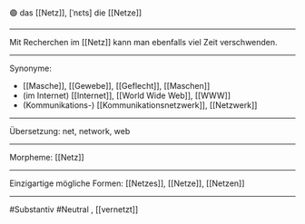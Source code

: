 🟢 das [[Netz]], [ˈnɛts]
die [[Netze]]

---
Mit Recherchen im [[Netz]] kann man ebenfalls viel Zeit verschwenden. 


---
Synonyme:
- [[Masche]], [[Gewebe]], [[Geflecht]], [[Maschen]]
- (im Internet) [[Internet]], [[World Wide Web]], [[WWW]]
- (Kommunikations-) [[Kommunikationsnetzwerk]], [[Netzwerk]]

---
Übersetzung: net, network, web

---
Morpheme:
[[Netz]]

---
Einzigartige mögliche Formen: [[Netzes]], [[Netze]], [[Netzen]]

---
#Substantiv #Neutral
, [[vernetzt]]